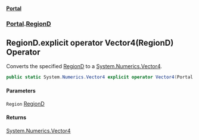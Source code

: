#### [Portal](index.md 'index')
### [Portal](Portal.md 'Portal').[RegionD](RegionD.md 'Portal.RegionD')

## RegionD.explicit operator Vector4(RegionD) Operator

Converts the specified [RegionD](RegionD.md 'Portal.RegionD') to a [System.Numerics.Vector4](https://docs.microsoft.com/en-us/dotnet/api/System.Numerics.Vector4 'System.Numerics.Vector4').

```csharp
public static System.Numerics.Vector4 explicit operator Vector4(Portal.RegionD Region);
```
#### Parameters

<a name='Portal.RegionD.op_ExplicitSystem.Numerics.Vector4(Portal.RegionD).Region'></a>

`Region` [RegionD](RegionD.md 'Portal.RegionD')

#### Returns
[System.Numerics.Vector4](https://docs.microsoft.com/en-us/dotnet/api/System.Numerics.Vector4 'System.Numerics.Vector4')